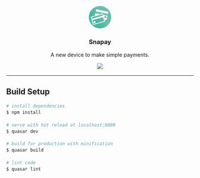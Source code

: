 <p align="center">
  <img src="src/statics/xxxhdpi.png" width="60" />
  <h3 align="center">Snapay</h3>
  <p align="center">A new device to make simple payments.</p>

  <p align="center">
  <a href="http://standardjs.com/">
    <img src="https://img.shields.io/badge/code%20style-standard-brightgreen.svg">
  </a>
  </p>
</p>

---

## Build Setup

``` bash
# install dependencies
$ npm install

# serve with hot reload at localhost:8080
$ quasar dev

# build for production with minification
$ quasar build

# lint code
$ quasar lint
```
